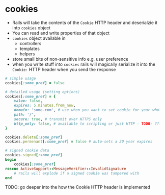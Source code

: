 # cookies

- Rails will take the contents of the `Cookie` HTTP header and deserialzie it
  into `cookies` object
- You can read and write properties of that object
- `cookies` object available in
    - controllers
    - templates
    - helpers
- store small bits of non-sensitive info e.g. user preference
- when you write stuff into `cookies` rails will magically serialize it into the
  `Cookie:` HTTP header when you send the response

```rb
# simple usage
cookies[:some_pref] = false

# detailed usage (setting options)
cookies[:some_pref] = {
    value: false,
    expires: 5.minutes.from_now,
    domain: 'some.com', # use when you want to set cookie for your whole domain, not jsut current host
    path: '/',
    secure: true, # transmit over HTTPS only
    http_only: false, # available to scripting or just HTTP - TODO: ????
}

cookies.delete[:some_pref]
cookies.permenant[:some_pref] = false # auto-sets a 20 year expires

# signed cookie data
cookies.signed[:some_pref]
begin
    cookies[:some_pref]
rescue ActiveSupport::MessageVerifier::InvalidSignature
    # rails will explode if a signed cookie was tampered with
end
```

TODO: go deeper into the how the Cookie HTTP header is implemented
